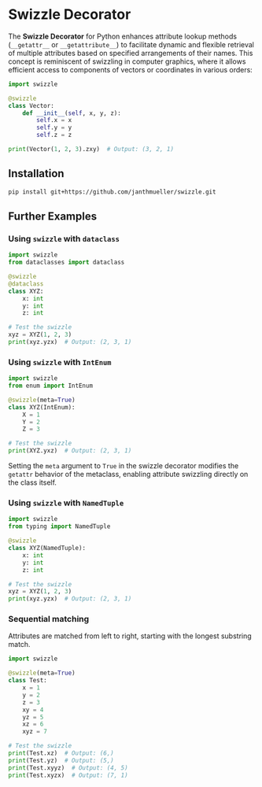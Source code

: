 # Swizzle Decorator

The **Swizzle Decorator** for Python enhances attribute lookup methods (`__getattr__` or `__getattribute__`) to facilitate dynamic and flexible retrieval of multiple attributes based on specified arrangements of their names. This concept is reminiscent of swizzling in computer graphics, where it allows efficient access to components of vectors or coordinates in various orders:

```python
import swizzle

@swizzle
class Vector:
    def __init__(self, x, y, z):
        self.x = x
        self.y = y
        self.z = z

print(Vector(1, 2, 3).zxy)  # Output: (3, 2, 1)
```

## Installation
```bash
pip install git+https://github.com/janthmueller/swizzle.git
```

## Further Examples

### Using `swizzle` with `dataclass`

```python
import swizzle
from dataclasses import dataclass

@swizzle
@dataclass
class XYZ:
    x: int
    y: int
    z: int

# Test the swizzle
xyz = XYZ(1, 2, 3)
print(xyz.yzx)  # Output: (2, 3, 1)
```

### Using `swizzle` with `IntEnum`

```python
import swizzle
from enum import IntEnum

@swizzle(meta=True)
class XYZ(IntEnum):
    X = 1
    Y = 2
    Z = 3

# Test the swizzle
print(XYZ.yxz)  # Output: (2, 3, 1)
```
Setting the `meta` argument to `True` in the swizzle decorator modifies the `getattr` behavior of the metaclass, enabling attribute swizzling directly on the class itself.

### Using `swizzle` with `NamedTuple`

```python
import swizzle
from typing import NamedTuple

@swizzle
class XYZ(NamedTuple):
    x: int
    y: int
    z: int

# Test the swizzle
xyz = XYZ(1, 2, 3)
print(xyz.yzx)  # Output: (2, 3, 1)
```


### Sequential matching 
Attributes are matched from left to right, starting with the longest substring match. 
```python
import swizzle

@swizzle(meta=True)
class Test:
    x = 1
    y = 2
    z = 3
    xy = 4
    yz = 5
    xz = 6
    xyz = 7

# Test the swizzle
print(Test.xz)  # Output: (6,)
print(Test.yz)  # Output: (5,)
print(Test.xyyz)  # Output: (4, 5)
print(Test.xyzx)  # Output: (7, 1)
```

